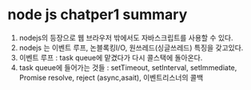 # node js chatper1 summary
1. nodejs의 등장으로 웹 브라우저 밖에서도 자바스크립트를 사용할 수 있다.
2. nodejs 는 이벤트 루프, 논블록킹I/O, 원쓰레드(싱글쓰레드) 특징을 갖고있다.
3. 이벤트 루프 : task queue에 맡겼다가 다시 콜스택에 돌아온다.
4. task queue에 들어가는 것들 : setTimeout, setInterval, setImmediate, Promise resolve, reject (async,asait), 이벤트리스너의 콜백
